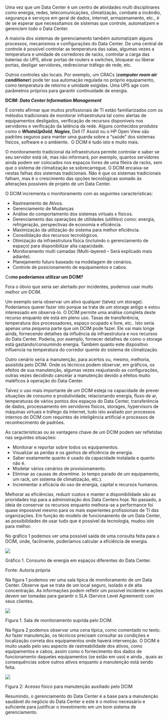 Uma vez que um Data Center é um centro de atividades multi disciplinares como energia, redes, telecomunicações, climatização, combate a incêndio, segurança e serviços em geral de dados, internet, armazenamento, etc., é de se esperar que necessitamos de sistemas que controle, automatizem e gerenciem todo o Data Center.

A maioria dos sistemas de gerenciamento também automatizam alguns processos, mecanismos e configurações do Data Center. De uma central de controle é possível controlar as temperatura das salas, algumas vezes a temperatura e umidade de corredores de racks, controlar a carga das baterias do UPS, ativar portas de routers e switches, bloquear ou liberar portas, desligar servidores, redirecionar tráfego de rede, etc.

Outros controles são locais. Por exemplo, um CRACs (_**computer room air conditioner**_) pode ter sua automação regulada no próprio equipamento, como temperatura de retorno e umidade exigidas. Uma UPS age com parâmetros próprios para garantir continuidade de energia.

**DCIM:** _**Data Center Information Management**_

É correto afirmar que muitos profissionais de TI estão familiarizados com os métodos tradicionais de monitorar infraestrutura tal como alertas de equipamentos desligados, verificação de recursos disponíveis nos servidores e verificação da latência da rede. Alguns conhecidos produtos como o _**WhatsUpGold**_, _**Nagios**_, Dell IT Assist ou o HP Open View são padrões seguros para manter uma guarda sobre a “saúde” dos sistemas físicos, software e o ambiente.  O DCIM é tudo isto e muito mais.

O monitoramento tradicional da infraestrutura permite controlar e saber se seu servidor está ok, mas não informará, por exemplo, quantos servidores ainda podem ser colocados nos espaços livres de uma fileira de racks, sem que o sistema de climatização se sobrecarregue. O DCIM encaixa-se nestas falhas dos sistemas tradicionais. Não é que os sistemas tradicionais falham, mas é o crescimento das opções tecnológicas somado às alterações possíveis de projeto de um Data Center.

O DCIM incrementa o monitoramento com as seguintes características:

- Rastreamento de Ativos.
- Gerenciamento de Mudanças
- Análise do comportamento dos sistemas virtuais x físicos.
- Gerenciamento das operações de utilidades (_utilities_) como: energia, refrigeração, perspectivas de economia e eficiência.
- Maximização da utilização do sistema para melhor eficiência.
- Consolidação dos recursos tecnológicos.
- Otimização da infraestrutura física (incluindo o gerenciamento de espaço) para disponibilizar alta capacidade.
- Monitoramento multi camadas (Multi-layered – Será explicado mais adiante).
- Planejamento futuro baseado na modelagem de cenários.
- Controle de posicionamento de equipamentos e cabos.

Co**mo poderíamos utilizar um DCIM?**

Fora o óbvio que seria ser alertado por incidentes, podemos usar muito melhor um DCIM.

Um exemplo seria observar um ativo qualquer (talvez um storage). Poderíamos querer fazer isto porque se trata de um storage antigo e estou interessado em observá-lo. O DCIM permite uma análise completa deste recurso enquanto ele está em pleno uso. Taxas de transferência, temperatura dos processadores, espaço ocupado e livre, etc.. Isto seria apenas uma pequena parte que um DCIM pode fazer. Ele vai mais longe ainda, fornecendo detalhes da influência da infraestrutura e nos recursos do Data Center. Poderia, por exemplo, fornecer detalhes de como o storage está gastando/consumindo energia. Também quanto este dispositivo influencia na temperatura do corredor quente do sistema de climatização.

Outro cenário seria a manutenção, para acertos ou, mesmo, melhoria, assistida pelo DCIM. Onde os técnicos podem observar, em gráficos, os efeitos de sua manutenção, algumas vezes reajustando as configurações, outras vezes decidindo cancelar a manutenção devido a efeitos muito maléficos à operação do Data Center.

Talvez o uso mais importante de um DCIM esteja na capacidade de prever situações de consumo e produtividade, relacionando energia, fluxo de ar, temperaturas de vários pontos dos espaços do Data Center, transferência de dados, processamento em servidores físicos, storages, hypervisors de máquinas virtuais e tráfego da internet, tudo isto avaliado por processos internos do DCIM com requintes de inteligência artificial e processos de reconhecimento de padrões.

As características ou as vantagens chave de um DCIM podem ser refletidas nas seguintes situações:

- Monitorar e reportar sobre todos os equipamentos.
- Visualizar as perdas e os ganhos de eficiência de energia.
- Saber exatamente quanto é usado da capacidade instalada e quanto não é.
- Modelar vários cenários de provisionamento.
- Eliminar as causas de _downtime._ (o tempo parado de um equipamento, um rack, um sistema de climatização, etc.).
- Incrementar a eficácia do uso de energia, capital e recursos humanos.

Melhorar as eficiências, reduzir custos e manter a disponibilidade são as prioridades top para a administração dos Data Centers hoje. No passado, a ideia de conservar os recursos enquanto melhora-se a performance foi quase impossível mesmo para os mais experientes profissionais de TI das organizações. Em função do modelo de funcionamento de um Data Center, as possibilidades de usar tudo que é possível da tecnologia, mudou isto para melhor.

No gráfico 1 podemos ver uma possível saída de uma consulta feita para o DCIM, onde, facilmente, poderíamos calcular a eficiência de energia.

[![](https://img.uninove.br/static/0/0/0/0/0/0/0/2/6/0/3/260350/15039.png)](https://img.uninove.br/static/0/0/0/0/0/0/0/2/6/0/3/260350/15039.png)

Gráfico 1. Consumo de energia em espaços diferentes do Data Center.

Fonte: Autoria própria

Na figura 1 podemos ver uma sala típica de monitoramento de um Data Center. Observe que se trata de um local seguro, isolado e de alta concentração. As informações podem refletir um possível incidente e ações devem ser tomadas para garantir o SLA (Service Level Agreement) com seus clientes.

[![](https://img.uninove.br/static/0/0/0/0/0/0/0/2/6/6/2/266272/15038.jpg)](https://img.uninove.br/static/0/0/0/0/0/0/0/2/6/6/2/266272/15038.jpg)

Figura 1. Sala de monitoramento suprida pelo DCIM.

Na figura 2 podemos observar uma cena típica, como comentado no texto. Ao fazer manutenção, os técnicos precisam consultar as condições e localização correta dos equipamentos onde haverá intervenção. O DCIM é muito usado pelo seu aspecto de rastreabilidade dos ativos, como equipamentos e cabos, assim como o fornecimento dos dados de funcionamento daqueles equipamentos (se estão em uso) e ainda , quais as consequências sobre outros ativos enquanto a manutenção está sendo feita.

[![](https://img.uninove.br/static/0/0/0/0/0/0/0/2/6/6/2/266273/15040.jpg)](https://img.uninove.br/static/0/0/0/0/0/0/0/2/6/6/2/266273/15040.jpg)

Figura 2: Acesso físico para manutenção auxiliado pelo DCIM

Resumindo, o gerenciamento do Data Center é a base para a manutenção saudável do negócio do Data Center e este é o motivo necessário e suficiente para justificar o investimento em um bom sistema de gerenciamento.